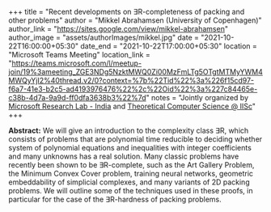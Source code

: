 +++
title = "Recent developments on ∃R-completeness of packing and other problems"
author = "Mikkel Abrahamsen (University of Copenhagen)"
author_link = "https://sites.google.com/view/mikkel-abrahamsen"
author_image = "assets/authorImages/mikkel.jpg"
date = "2021-10-22T16:00:00+05:30"
date_end = "2021-10-22T17:00:00+05:30"
location = "Microsoft Teams Meeting"
location_link = "https://teams.microsoft.com/l/meetup-join/19%3ameeting_ZGE3NDg5NzktMWQ0Zi00MzFmLTg5OTgtMTMyYWM4MWQyYjI2%40thread.v2/0?context=%7b%22Tid%22%3a%226f15cd97-f6a7-41e3-b2c5-ad4193976476%22%2c%22Oid%22%3a%227c84465e-c38b-4d7a-9a9d-ff0dfa3638b3%22%7d"
notes = "Jointly organized by <a href = "https://www.microsoft.com/en-us/research/lab/microsoft-research-india/" target= "_blank">Microsoft Research Lab - India</a> and <a href='https://www.csa.iisc.ac.in/theoretical-computer-science/' target= "_blank">Theoretical Computer Science @ IISc</a>"
+++

<b>Abstract:</b> We will give an introduction to the complexity class ∃R, which consists of problems that
are polynomial time reducible to deciding whether system of polynomial equations and inequalities with integer
coefficients and many unknowns has a real solution. Many classic problems have recently been shown to be ∃R-complete,
such as the Art Gallery Problem, the Minimum Convex Cover problem, training neural networks, geometric embeddability
of simplicial complexes, and many variants of 2D packing problems. We will outline some of the techniques used in
these proofs, in particular for the case of the ∃R-hardness of packing problems.